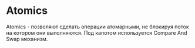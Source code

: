 # Atomics

Atomics - позволяют сделать операции атомарными, не блокируя поток на котором они выполняются. Под капотом используется Compare And Swap механизм.
